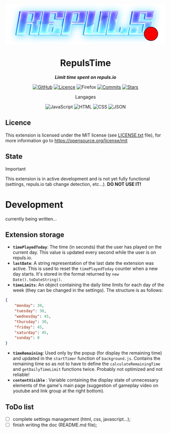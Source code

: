 <div align="center">

![GitHub](icons/banner.svg)

# RepulsTime
***Limit time spent on repuls.io***

[![GitHub](https://img.shields.io/badge/GitHub-%23121011.svg?logo=github&logoColor=white)](https://github.com/pandaroux007/RepulsTime)
[![Licence](https://img.shields.io/badge/License-MIT-brightgreen.svg)](https://github.com/pandaroux007/RepulsTime/blob/main/LICENCE.txt)
![Firefox](https://img.shields.io/badge/Firefox-FF7139?logo=Firefox&logoColor=white&style=flat)
[![Commits](https://img.shields.io/github/commit-activity/t/pandaroux007/RepulsTime)](https://github.com/pandaroux007/RepulsTime/commits/main/)
[![Stars](https://img.shields.io/github/stars/pandaroux007/RepulsTime.svg?style=social&label=Stars)](https://github.com/pandaroux007/RepulsTime)

Langages

![JavaScript](https://img.shields.io/badge/JavaScript-F7DF1E?logo=javascript&logoColor=000)
![HTML](https://img.shields.io/badge/HTML-%23E34F26.svg?logo=html5&logoColor=white)
![CSS](https://img.shields.io/badge/CSS-1572B6?logo=css3&logoColor=fff)
![JSON](https://img.shields.io/badge/JSON-000?logo=json&logoColor=fff)
</div>

## Licence
This extension is licensed under the MIT license (see [LICENSE.txt](LICENCE.txt) file), for more information go to https://opensource.org/license/mit

## State
> [!IMPORTANT]
> This extension is in active development and is not yet fully functional (settings, repuls.io tab change detection, etc...). **DO NOT USE IT!**

# Development
currently being written...
## Extension storage
- **`timePlayedToday`**: The time (in seconds) that the user has played on the current day. This value is updated every second while the user is on repuls.io.
- **`lastDate`**: A string representation of the last date the extension was active. This is used to reset the `timePlayedToday` counter when a new day starts. It's stored in the format returned by `new Date().toDateString()`.
- **`timeLimits`**: An object containing the daily time limits for each day of the week (they can be changed in the settings). The structure is as follows:
```json
{
    "monday": 30,
    "tuesday": 30,
    "wednesday": 45,
    "thursday": 30,
    "friday": 45,
    "saturday": 45,
    "sunday": 0
}
```
- **`timeRemaining`**: Used only by the popup (for display the remaining time) and updated in the `startTimer` function of `background.js`. Contains the remaining time so as not to have to define the `calculateRemainingTime` and `getDailyTimeLimit` functions twice. Probably not optimized and not reliable!
- **`contentVisible`** : Variable containing the display state of unnecessary elements of the game's main page (suggestion of gameplay video on youtube and link group at the right bottom).

## ToDo list
- [ ] complete settings management (html, css, javascript...);
- [ ] finish writing the doc (README.md file);